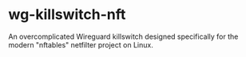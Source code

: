 # wg-killswitch-nft
An overcomplicated Wireguard killswitch designed specifically for the modern "nftables" netfilter project on Linux. 
